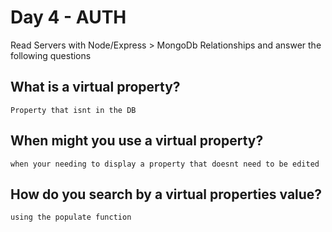 # Day 4 - AUTH

Read Servers with Node/Express > MongoDb Relationships and answer the following questions

## What is a virtual property?

```
Property that isnt in the DB
```

## When might you use a virtual property?

```
when your needing to display a property that doesnt need to be edited
```

## How do you search by a virtual properties value?

```
using the populate function
```
